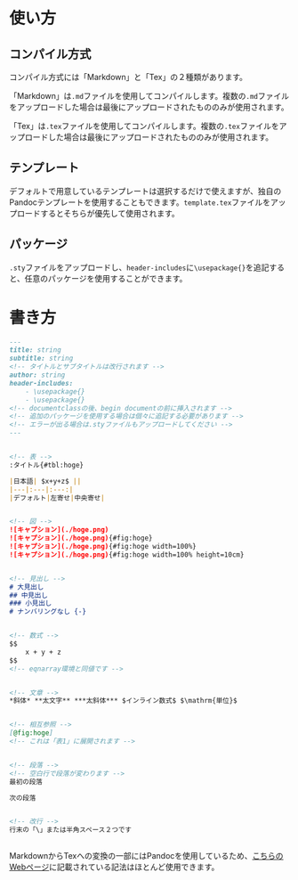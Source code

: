 # 使い方
## コンパイル方式
コンパイル方式には「Markdown」と「Tex」の２種類があります。
<!-- 「Markdown」はpandoc、pandoc-crossref-filter、cloudmd-filter、platex、platex、platex、dvipdfmxの順にコンパイルされます。 -->
「Markdown」は`.md`ファイルを使用してコンパイルします。複数の`.md`ファイルをアップロードした場合は最後にアップロードされたもののみが使用されます。

「Tex」は`.tex`ファイルを使用してコンパイルします。複数の`.tex`ファイルをアップロードした場合は最後にアップロードされたもののみが使用されます。

## テンプレート
デフォルトで用意しているテンプレートは選択するだけで使えますが、独自のPandocテンプレートを使用することもできます。`template.tex`ファイルをアップロードするとそちらが優先して使用されます。

## パッケージ
`.sty`ファイルをアップロードし、`header-includes`に`\usepackage{}`を追記すると、任意のパッケージを使用することができます。


# 書き方

```markdown
---
title: string
subtitle: string
<!-- タイトルとサブタイトルは改行されます -->
author: string
header-includes: 
    - \usepackage{}
    - \usepackage{}
<!-- documentclassの後、begin documentの前に挿入されます -->
<!-- 追加のパッケージを使用する場合は個々に追記する必要があります -->
<!-- エラーが出る場合は.styファイルもアップロードしてください -->
---


<!-- 表 -->
:タイトル{#tbl:hoge}

|日本語| $x+y+z$ ||
|---|:---|:---:|
|デフォルト|左寄せ|中央寄せ|


<!-- 図 -->
![キャプション](./hoge.png)
![キャプション](./hoge.png){#fig:hoge}
![キャプション](./hoge.png){#fig:hoge width=100%}
![キャプション](./hoge.png){#fig:hoge width=100% height=10cm}


<!-- 見出し -->
# 大見出し
## 中見出し
### 小見出し
# ナンバリングなし {-}


<!-- 数式 -->
$$
    x + y + z
$$
<!-- eqnarray環境と同値です -->


<!-- 文章 -->
*斜体* **太文字** ***太斜体*** $インライン数式$ $\mathrm{単位}$


<!-- 相互参照 -->
[@fig:hoge]
<!-- これは「表1」に展開されます -->


<!-- 段落 -->
<!-- 空白行で段落が変わります -->
最初の段落

次の段落


<!-- 改行 -->
行末の「\」または半角スペース２つです



```


MarkdownからTexへの変換の一部にはPandocを使用しているため、[こちらのWebページ](https://pandoc.org/MANUAL.html)に記載されている記法はほとんど使用できます。